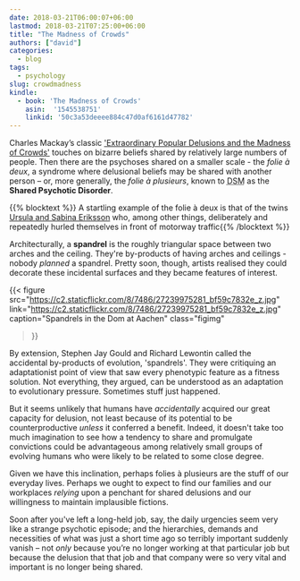 ```yaml
---
date: 2018-03-21T06:00:07+06:00
lastmod: 2018-03-21T07:25:00+06:00
title: "The Madness of Crowds"
authors: ["david"]
categories:
  - blog
tags:
  - psychology
slug: crowdmadness
kindle: 
  - book: 'The Madness of Crowds'
    asin:  '1545538751'
    linkid: '50c3a53deeee884c47d0af6161d47782'
---
```



Charles Mackay’s classic ['Extraordinary Popular Delusions and the Madness of Crowds'](https://en.wikipedia.org/wiki/Extraordinary_Popular_Delusions_and_the_Madness_of_Crowds) touches on bizarre beliefs shared by relatively large numbers of people. Then there are the psychoses shared on a smaller scale - the *folie à deux*, a syndrome where delusional beliefs may be shared with another person – or, more generally, the *folie à plusieurs*, 
known to  <abbr title="The Diagnostic and Statistical Manual of Mental Disorders">DSM</abbr> as the **Shared Psychotic Disorder**.


{{% blocktext %}}
A startling example of the folie à deux is that of the twins [Ursula and Sabina Eriksson](https://en.wikipedia.org/wiki/Ursula_and_Sabina_Eriksson) who, among other things, deliberately and repeatedly hurled themselves in front of motorway traffic{{% /blocktext %}}

Architecturally, a **spandrel** is the roughly triangular space between two arches and the ceiling. They're by-products of having arches and ceilings - nobody *planned* a spandrel. Pretty soon, though, artists realised they could decorate these incidental surfaces and they became features of interest. 

{{< figure src="https://c2.staticflickr.com/8/7486/27239975281_bf59c7832e_z.jpg"  
link="https://c2.staticflickr.com/8/7486/27239975281_bf59c7832e_z.jpg"  
caption="Spandrels in the Dom at Aachen"
 class="figimg"
>}}




By extension, Stephen Jay Gould and Richard Lewontin called the accidental by-products of evolution, 'spandrels'. They were critiquing an adaptationist point of view that saw every phenotypic feature as a fitness solution. Not everything, they argued, can be understood as an adaptation to evolutionary pressure. Sometimes stuff just happened.

But it seems unlikely that humans have *accidentally* acquired our great capacity for delusion, not least because of its potential to be counterproductive *unless* it conferred a benefit. Indeed, it doesn't take too much imagination to see how a tendency to share and promulgate convictions could be advantageous among relatively small groups of evolving humans who were likely to be related to some close degree.

Given we have this inclination, perhaps folies à plusieurs are the stuff of our everyday lives. Perhaps we ought to expect to find our families and our workplaces *relying* upon a penchant for shared delusions and our willingness to maintain implausible fictions.

Soon after you've left a long-held job, say, the daily urgencies seem very like a strange psychotic episode; and the hierarchies, demands and necessities of what was just a short time ago so terribly important suddenly vanish – not *only* because you’re no longer working at that particular job but because the delusion that that job and that company were so very vital and important is no longer being shared.